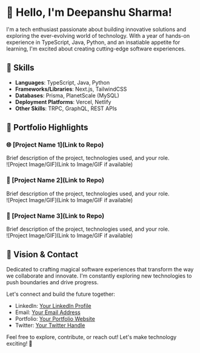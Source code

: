 <!-- Title -->
# 👋 Hello, I'm Deepanshu Sharma!

<!-- Introduction -->
I'm a tech enthusiast passionate about building innovative solutions and exploring the ever-evolving world of technology. With a year of hands-on experience in TypeScript, Java, Python, and an insatiable appetite for learning, I'm excited about creating cutting-edge software experiences.

<!-- Skills -->
## 🚀 Skills
- **Languages**: TypeScript, Java, Python
- **Frameworks/Libraries**: Next.js, TailwindCSS
- **Databases**: Prisma, PlanetScale (MySQL)
- **Deployment Platforms**: Vercel, Netlify
- **Other Skills**: TRPC, GraphQL, REST APIs

<!-- Portfolio Highlights -->
## 🌟 Portfolio Highlights
### 🌐 [Project Name 1](Link to Repo)
Brief description of the project, technologies used, and your role.  
![Project Image/GIF](Link to Image/GIF if available)

### 🚀 [Project Name 2](Link to Repo)
Brief description of the project, technologies used, and your role.  
![Project Image/GIF](Link to Image/GIF if available)

### 🎯 [Project Name 3](Link to Repo)
Brief description of the project, technologies used, and your role.  
![Project Image/GIF](Link to Image/GIF if available)

<!-- Vision and Contact -->
## 🌌 Vision & Contact
Dedicated to crafting magical software experiences that transform the way we collaborate and innovate. I'm constantly exploring new technologies to push boundaries and drive progress.

Let's connect and build the future together:
- LinkedIn: [Your LinkedIn Profile](Link)
- Email: [Your Email Address](mailto:your@email.com)
- Portfolio: [Your Portfolio Website](Link)
- Twitter: [Your Twitter Handle](Link)

Feel free to explore, contribute, or reach out! Let's make technology exciting! 🚀
